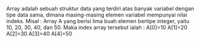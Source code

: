 Array adalah sebuah struktur data yang terdiri atas banyak variabel dengan tipe data sama, dimana masing-masing elemen variabel mempunyai nilai indeks. 
Misal :
Array A yang berisi lima buah elemen bertipe integer, yaitu 10, 20, 30, 40, dan 50. Maka index array tersebut ialah :
A[0]=10
A[1]=20
A[2]=30
A[3]=40
A[4]=50
